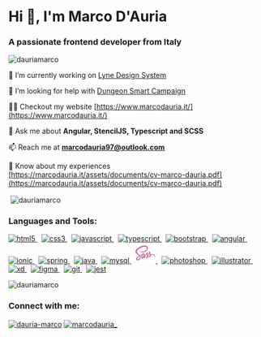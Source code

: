 <h1>Hi 👋, I'm Marco D'Auria</h1>
<h3>A passionate frontend developer from Italy</h3>

<p align="left"> <img src="https://komarev.com/ghpvc/?username=dauriamarco&label=Profile%20views&color=0e75b6&style=flat" alt="dauriamarco" /> </p>

🔭 I’m currently working on [Lyne Design System](https://github.com/lyne-design-system)

🤝 I’m looking for help with [Dungeon Smart Campaign](https://github.com/dauriamarco/dungeon-smart-campaign)

👨‍💻 Checkout my website [https://www.marcodauria.it/](https://www.marcodauria.it/)

💬 Ask me about **Angular, StencilJS, Typescript and SCSS**

📫 Reach me at **marcodauria97@outlook.com**

📄 Know about my experiences [https://marcodauria.it/assets/documents/cv-marco-dauria.pdf](https://marcodauria.it/assets/documents/cv-marco-dauria.pdf)

<p>&nbsp;<img align="center" src="https://github-readme-stats.vercel.app/api?username=dauriamarco&show_icons=true&locale=en" alt="dauriamarco" /></p>

<h3 align="left">Languages and Tools:</h3>
<p align="left"> <a href="https://www.w3.org/html/" target="_blank" rel="noreferrer"> <img src="https://user-images.githubusercontent.com/101181211/187037415-acf0e817-0a86-46c4-86db-cbbb96cea875.png" alt="html5" width="40" height="40"/> </a> &nbsp; <a href="https://www.w3schools.com/css/" target="_blank" rel="noreferrer"> <img src="https://cdn-icons-png.flaticon.com/512/732/732190.png" alt="css3" width="40" height="40"/> </a> &nbsp; <a href="https://developer.mozilla.org/en-US/docs/Web/JavaScript" target="_blank" rel="noreferrer"> <img src="https://cdn-icons-png.flaticon.com/512/5968/5968292.png" alt="javascript" width="40" height="40"/> </a> &nbsp; <a href="https://www.typescriptlang.org/" target="_blank" rel="noreferrer"> <img src="https://cdn-icons-png.flaticon.com/512/5968/5968381.png" alt="typescript" width="40" height="40"/> </a> &nbsp; <a href="https://getbootstrap.com" target="_blank" rel="noreferrer"> <img src="https://cdn-icons-png.flaticon.com/512/5968/5968672.png" alt="bootstrap" width="40" height="40"/> </a> &nbsp; <a href="https://angular.io" target="_blank" rel="noreferrer"> <img src="https://cdn.icon-icons.com/icons2/2699/PNG/512/angular_logo_icon_169595.png" alt="angular" width="40" height="40"/> </a> &nbsp; <a href="https://ionicframework.com" target="_blank" rel="noreferrer"> <img src="https://encrypted-tbn0.gstatic.com/images?q=tbn:ANd9GcSC0MEfyqQo1HiL7CIByUbkFY9bpeweHJjL6KxANLbhUViCv_eMzaG5SUnR-Y--meEkng4&usqp=CAU" alt="ionic" width="40" height="40"/> </a> &nbsp; <a href="https://spring.io/" target="_blank" rel="noreferrer"> <img src="https://www.vectorlogo.zone/logos/springio/springio-icon.svg" alt="spring" width="40" height="40"/> </a> &nbsp; <a href="https://www.java.com" target="_blank" rel="noreferrer"> <img src="https://cdn-icons-png.flaticon.com/512/226/226777.png" alt="java" width="40" height="40"/> </a> &nbsp; <a href="https://www.mysql.com/" target="_blank" rel="noreferrer"> <img src="https://cdn.icon-icons.com/icons2/2415/PNG/512/mysql_original_logo_icon_146416.png" alt="mysql" width="40" height="40"/> </a> &nbsp; <a href="https://sass-lang.com" target="_blank" rel="noreferrer"> <img src="https://raw.githubusercontent.com/devicons/devicon/master/icons/sass/sass-original.svg" alt="sass" width="40" height="40"/> </a> &nbsp; <a href="https://www.photoshop.com/en" target="_blank" rel="noreferrer"> <img src="https://cdn-icons-png.flaticon.com/512/5968/5968520.png" alt="photoshop" width="40" height="40"/> </a> &nbsp; <a href="https://www.adobe.com/in/products/illustrator.html" target="_blank" rel="noreferrer"> <img src="https://cdn-icons-png.flaticon.com/512/5968/5968472.png" alt="illustrator" width="40" height="40"/> </a> &nbsp; <a href="https://www.adobe.com/products/xd.html" target="_blank" rel="noreferrer"> <img src="https://cdn-icons-png.flaticon.com/512/5968/5968559.png" alt="xd" width="40" height="40"/> </a> &nbsp; <a href="https://www.figma.com/" target="_blank" rel="noreferrer"> <img src="https://www.vectorlogo.zone/logos/figma/figma-icon.svg" alt="figma" width="40" height="40"/> </a> &nbsp; <a href="https://git-scm.com/" target="_blank" rel="noreferrer"> <img src="https://www.vectorlogo.zone/logos/git-scm/git-scm-icon.svg" alt="git" width="40" height="40"/> </a> &nbsp; <a href="https://jestjs.io" target="_blank" rel="noreferrer"> <img src="https://www.vectorlogo.zone/logos/jestjsio/jestjsio-icon.svg" alt="jest" width="40" height="40"/> </a> </p>

<p><img src="https://github-readme-stats.vercel.app/api/top-langs?username=dauriamarco&show_icons=true&locale=en&layout=compact" alt="dauriamarco" /></p>

<h3>Connect with me:</h3>
<p align="left">
<a href="https://linkedin.com/in/dauria-marco" target="blank"><img align="center" src="https://camo.githubusercontent.com/28bbd2596707954793abeff9eb24d343c1c78b7bf184b90294b4b190c6097a65/68747470733a2f2f63646e2e6a7364656c6976722e6e65742f6e706d2f73696d706c652d69636f6e7340332e302e312f69636f6e732f6c696e6b6564696e2e737667" alt="dauria-marco" height="30" width="40" /></a>
<a href="https://instagram.com/marcodauria_" target="blank"><img align="center" src="https://camo.githubusercontent.com/aecaf87326884e8b0466bb799265a13fee7586246ebda3e066cb7fad82a1fd23/68747470733a2f2f63646e2e6a7364656c6976722e6e65742f6e706d2f73696d706c652d69636f6e7340332e302e312f69636f6e732f696e7374616772616d2e737667" alt="marcodauria_" height="30" width="40" /></a>
</p>
